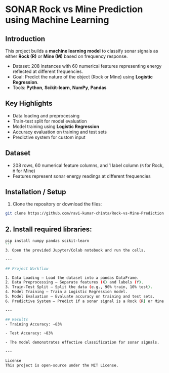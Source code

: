 # SONAR Rock vs Mine Prediction using Machine Learning

## Introduction
This project builds a **machine learning model** to classify sonar signals as either **Rock (R)** or **Mine (M)** based on frequency response.  

- Dataset: 208 instances with 60 numerical features representing energy reflected at different frequencies.  
- Goal: Predict the nature of the object (Rock or Mine) using **Logistic Regression**.  
- Tools: **Python**, **Scikit-learn**, **NumPy**, **Pandas**  

## Key Highlights
- Data loading and preprocessing  
- Train-test split for model evaluation  
- Model training using **Logistic Regression**  
- Accuracy evaluation on training and test sets  
- Predictive system for custom input  

## Dataset
- 208 rows, 60 numerical feature columns, and 1 label column (`R` for Rock, `M` for Mine)  
- Features represent sonar energy readings at different frequencies  

## Installation / Setup
1. Clone the repository or download the files:  
```bash
git clone https://github.com/ravi-kumar-chinta/Rock-vs-Mine-Prediction
```
## 2. Install required libraries:
````bash
pip install numpy pandas scikit-learn
```
3. Open the provided Jupyter/Colab notebook and run the cells.

--- 

## Project Workflow

1. Data Loading – Load the dataset into a pandas DataFrame.
2. Data Preprocessing – Separate features (X) and labels (Y).
3. Train-Test Split – Split the data (e.g., 90% train, 10% test).
4. Model Training – Train a Logistic Regression model.
5. Model Evaluation – Evaluate accuracy on training and test sets.
6. Predictive System – Predict if a sonar signal is a Rock (R) or Mine (M).

--- 

## Results
- Training Accuracy: ~83%

- Test Accuracy: ~83%

- The model demonstrates effective classification for sonar signals.

---

License
This project is open-source under the MIT License.